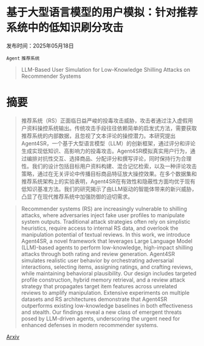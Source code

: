 # 基于大型语言模型的用户模拟：针对推荐系统中的低知识刷分攻击

发布时间：2025年05月18日

`Agent` `推荐系统`

> LLM-Based User Simulation for Low-Knowledge Shilling Attacks on Recommender Systems

# 摘要

> 推荐系统（RS）正面临日益严峻的投毒攻击威胁，攻击者通过注入虚假用户资料操控系统输出。传统攻击手段往往依赖简单的启发式方法，需要获取推荐系统的内部数据，且忽视了文本评论的操控潜力。本研究提出Agent4SR，一个基于大型语言模型（LLM）的创新框架，通过评分和评论生成实现低知识、高影响力的投毒攻击。Agent4SR模拟真实用户行为，通过编排对抗性交互、选择商品、分配评分和撰写评论，同时保持行为合理性。我们的设计包括目标用户资料构建、混合记忆检索，以及一种评论攻击策略，通过在无关评论中传播目标商品特征放大操控效果。在多个数据集和推荐系统架构上的实验表明，Agent4SR在有效性和隐蔽性方面均优于现有低知识基准方法。我们的研究揭示了由LLM驱动的智能体带来的新兴威胁，凸显了在现代推荐系统中加强防御的迫切需求。

> Recommender systems (RS) are increasingly vulnerable to shilling attacks, where adversaries inject fake user profiles to manipulate system outputs. Traditional attack strategies often rely on simplistic heuristics, require access to internal RS data, and overlook the manipulation potential of textual reviews. In this work, we introduce Agent4SR, a novel framework that leverages Large Language Model (LLM)-based agents to perform low-knowledge, high-impact shilling attacks through both rating and review generation. Agent4SR simulates realistic user behavior by orchestrating adversarial interactions, selecting items, assigning ratings, and crafting reviews, while maintaining behavioral plausibility. Our design includes targeted profile construction, hybrid memory retrieval, and a review attack strategy that propagates target item features across unrelated reviews to amplify manipulation. Extensive experiments on multiple datasets and RS architectures demonstrate that Agent4SR outperforms existing low-knowledge baselines in both effectiveness and stealth. Our findings reveal a new class of emergent threats posed by LLM-driven agents, underscoring the urgent need for enhanced defenses in modern recommender systems.

[Arxiv](https://arxiv.org/abs/2505.13528)
